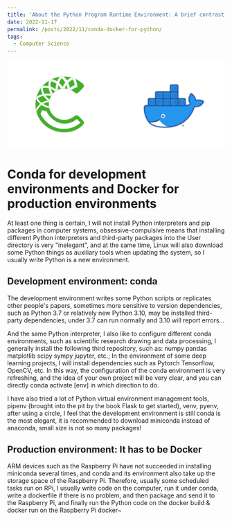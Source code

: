 ```yaml
---
title: 'About the Python Program Runtime Environment: A brief contrast between Conda and Docker'
date: 2022-11-17
permalink: /posts/2022/11/conda-docker-for-python/
tags:
  - Computer Science
---
```


![](/images/blog-20221117-condadocker.png)

# Conda for development environments and Docker for production environments

At least one thing is certain, I will not install Python interpreters and pip packages in computer systems, obsessive-compulsive means that installing different Python interpreters and third-party packages into the User directory is very "inelegant", and at the same time, Linux will also download some Python things as auxiliary tools when updating the system, so I usually write Python is a new environment.

## Development environment: conda

The development environment writes some Python scripts or replicates other people's papers, sometimes more sensitive to version dependencies, such as Python 3.7 or relatively new Python 3.10, may be installed third-party dependencies, under 3.7 can run normally and 3.10 will report errors...


And the same Python interpreter, I also like to configure different conda environments, such as scientific research drawing and data processing, I generally install the following third repository, such as: numpy pandas matplotlib scipy sympy jupyter, etc.; In the environment of some deep learning projects, I will install dependencies such as Pytorch Tensorflow, OpenCV, etc. In this way, the configuration of the conda environment is very refreshing, and the idea of your own project will be very clear, and you can directly conda activate [env] in which direction to do.


I have also tried a lot of Python virtual environment management tools, pipenv (brought into the pit by the book Flask to get started), venv, pyenv, after using a circle, I feel that the development environment is still conda is the most elegant, it is recommended to download miniconda instead of anaconda, small size is not so many packages!

## Production environment: It has to be Docker

ARM devices such as the Raspberry Pi have not succeeded in installing miniconda several times, and conda and its environment also take up the storage space of the Raspberry Pi. Therefore, usually some scheduled tasks run on RPi, I usually write code on the computer, run it under conda, write a dockerfile if there is no problem, and then package and send it to the Raspberry Pi, and finally run the Python code on the docker build & docker run on the Raspberry Pi docker~

